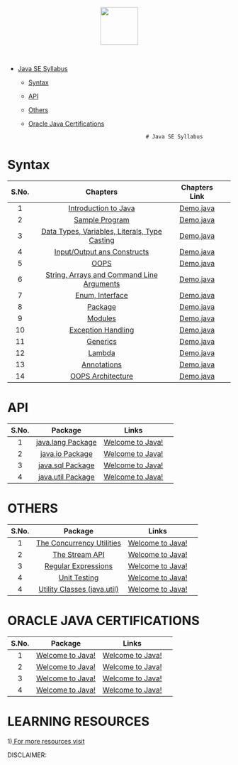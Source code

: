 <p align="center">

   <a align="center" href="https://www.hackerrank.com/ranjit_gohite">
       <img height=85 src="https://d3keuzeb2crhkn.cloudfront.net/hackerrank/assets/styleguide/logo_wordmark-f5c5eb61ab0a154c3ed9eda24d0b9e31.svg">
   </a>
 <p/>

<br/>

- [Java SE Syllabus](#Java-SE-Syllabus)
  - [Syntax](#syntax)
  - [API](#api)
  - [Others](#others)
  - [Oracle Java Certifications](#Oracle-Java-Certifications)

                                             # Java SE Syllabus
                                             
# Syntax                                             

| S.No. |                                                                 Chapters                                                                 |                                                                                                                          Chapters Link                                                                                                                           |  |
| :---: | :--------------------------------------------------------------------------------------------------------------------------------------: | :--------------------------------------------------------------------------------------------------------------------------------------------------------------------------------------------------------------------------------------------------------------: | :----------------: |
|   1   | [Introduction to Java](https://github.com/rkpawar2001/JavaProgrammingVedisoft/tree/master/VediSoft/Chapter-1%20Introduction%20to%20Java) |                                                             [Demo.java](https://github.com/rkpawar2001/JavaProgrammingVedisoft/blob/master/VediSoft/Chapter-1%20Introduction%20to%20Java/Demo.java)                                                              |                    |
|   2   | [Sample Program](https://github.com/rkpawar2001/JavaProgrammingVedisoft/tree/master/VediSoft/Chapter-1%20Introduction%20to%20Java) |                                                             [Demo.java](https://github.com/rkpawar2001/JavaProgrammingVedisoft/blob/master/VediSoft/Chapter-1%20Introduction%20to%20Java/Demo.java)                                                              |                    |
|   3   | [Data Types, Variables, Literals, Type Casting](https://github.com/rkpawar2001/JavaProgrammingVedisoft/tree/master/VediSoft/Chapter-1%20Introduction%20to%20Java) |                                                             [Demo.java](https://github.com/rkpawar2001/JavaProgrammingVedisoft/blob/master/VediSoft/Chapter-1%20Introduction%20to%20Java/Demo.java)                                                              |                    |
|   4   | [Input/Output ans Constructs](https://github.com/rkpawar2001/JavaProgrammingVedisoft/tree/master/VediSoft/Chapter-1%20Introduction%20to%20Java) |                                                             [Demo.java](https://github.com/rkpawar2001/JavaProgrammingVedisoft/blob/master/VediSoft/Chapter-1%20Introduction%20to%20Java/Demo.java)                                                              |                    |
|   5   | [OOPS](https://github.com/rkpawar2001/JavaProgrammingVedisoft/tree/master/VediSoft/Chapter-1%20Introduction%20to%20Java) |                                                             [Demo.java](https://github.com/rkpawar2001/JavaProgrammingVedisoft/blob/master/VediSoft/Chapter-1%20Introduction%20to%20Java/Demo.java)                                                              |                    |
|   6   | [String, Arrays and Command Line Arguments](https://github.com/rkpawar2001/JavaProgrammingVedisoft/tree/master/VediSoft/Chapter-1%20Introduction%20to%20Java) |                                                             [Demo.java](https://github.com/rkpawar2001/JavaProgrammingVedisoft/blob/master/VediSoft/Chapter-1%20Introduction%20to%20Java/Demo.java)                                                              |                    |
|   7   | [Enum, Interface](https://github.com/rkpawar2001/JavaProgrammingVedisoft/tree/master/VediSoft/Chapter-1%20Introduction%20to%20Java) |                                                             [Demo.java](https://github.com/rkpawar2001/JavaProgrammingVedisoft/blob/master/VediSoft/Chapter-1%20Introduction%20to%20Java/Demo.java)                                                              |                    |
|   8   | [Package](https://github.com/rkpawar2001/JavaProgrammingVedisoft/tree/master/VediSoft/Chapter-1%20Introduction%20to%20Java) |                                                             [Demo.java](https://github.com/rkpawar2001/JavaProgrammingVedisoft/blob/master/VediSoft/Chapter-1%20Introduction%20to%20Java/Demo.java)                                                              |                    |
|   9   | [Modules](https://github.com/rkpawar2001/JavaProgrammingVedisoft/tree/master/VediSoft/Chapter-1%20Introduction%20to%20Java) |                                                             [Demo.java](https://github.com/rkpawar2001/JavaProgrammingVedisoft/blob/master/VediSoft/Chapter-1%20Introduction%20to%20Java/Demo.java)                                                              |                    |
|   10   | [Exception Handling](https://github.com/rkpawar2001/JavaProgrammingVedisoft/tree/master/VediSoft/Chapter-1%20Introduction%20to%20Java) |                                                             [Demo.java](https://github.com/rkpawar2001/JavaProgrammingVedisoft/blob/master/VediSoft/Chapter-1%20Introduction%20to%20Java/Demo.java)                                                              |                    |
|   11   | [Generics](https://github.com/rkpawar2001/JavaProgrammingVedisoft/tree/master/VediSoft/Chapter-1%20Introduction%20to%20Java) |                                                             [Demo.java](https://github.com/rkpawar2001/JavaProgrammingVedisoft/blob/master/VediSoft/Chapter-1%20Introduction%20to%20Java/Demo.java)                                                              |                    |
|   12   | [Lambda](https://github.com/rkpawar2001/JavaProgrammingVedisoft/tree/master/VediSoft/Chapter-1%20Introduction%20to%20Java) |                                                             [Demo.java](https://github.com/rkpawar2001/JavaProgrammingVedisoft/blob/master/VediSoft/Chapter-1%20Introduction%20to%20Java/Demo.java)                                                              |                    |
|   13   | [Annotations](https://github.com/rkpawar2001/JavaProgrammingVedisoft/tree/master/VediSoft/Chapter-1%20Introduction%20to%20Java) |                                                             [Demo.java](https://github.com/rkpawar2001/JavaProgrammingVedisoft/blob/master/VediSoft/Chapter-1%20Introduction%20to%20Java/Demo.java)                                                              |                    |
|   14   | [OOPS Architecture](https://github.com/rkpawar2001/JavaProgrammingVedisoft/tree/master/VediSoft/Chapter-1%20Introduction%20to%20Java) |                                                             [Demo.java](https://github.com/rkpawar2001/JavaProgrammingVedisoft/blob/master/VediSoft/Chapter-1%20Introduction%20to%20Java/Demo.java)                                                              |                    |




# API

|          S.No.          |                                                            Package                                                            |                                                                                                                                                                                                Links                                                  |    |
| :-------------------------: | :-----------------------------------------------------------------------------------------------------------------------------: | :------------------------------------------------------------------------------------------------------------------------------------------------------------------------------------------------------------------------------------------------------: | :----------------: |
|        1         |                            [java.lang Package](https://www.hackerrank.com/challenges/welcome-to-java)                            |         [Welcome to Java!](https://www.hackerrank.com/challenges/welcome-to-java)                              |                    |
|        2         |                            [java.io Package](https://www.hackerrank.com/challenges/welcome-to-java)                            |         [Welcome to Java!](https://www.hackerrank.com/challenges/welcome-to-java)                              |                    |
|        3         |                            [java.sql Package](https://www.hackerrank.com/challenges/welcome-to-java)                            |         [Welcome to Java!](https://www.hackerrank.com/challenges/welcome-to-java)                              |                    |
|        4         |                            [java.util Package](https://www.hackerrank.com/challenges/welcome-to-java)                            |         [Welcome to Java!](https://www.hackerrank.com/challenges/welcome-to-java)                              |                    |


# OTHERS

|          S.No.          |                                                            Package                                                            |                                                                                                                                                                                                Links                                                  |    |
| :-------------------------: | :-----------------------------------------------------------------------------------------------------------------------------: | :------------------------------------------------------------------------------------------------------------------------------------------------------------------------------------------------------------------------------------------------------: | :----------------: |
|        1         |                            [The Concurrency Utilities](https://www.hackerrank.com/challenges/welcome-to-java)                            |         [Welcome to Java!](https://www.hackerrank.com/challenges/welcome-to-java)                              |                    |
|        2         |                            [The Stream API](https://www.hackerrank.com/challenges/welcome-to-java)                            |         [Welcome to Java!](https://www.hackerrank.com/challenges/welcome-to-java)                              |                    |
|        3         |                            [Regular Expressions](https://www.hackerrank.com/challenges/welcome-to-java)                            |         [Welcome to Java!](https://www.hackerrank.com/challenges/welcome-to-java)                              |                    |
|        4         |                            [Unit Testing](https://www.hackerrank.com/challenges/welcome-to-java)                            |         [Welcome to Java!](https://www.hackerrank.com/challenges/welcome-to-java)                              |                    |
|        4         |                            [Utility Classes (java.util)](https://www.hackerrank.com/challenges/welcome-to-java)                            |         [Welcome to Java!](https://www.hackerrank.com/challenges/welcome-to-java)                              |                    |




# ORACLE JAVA CERTIFICATIONS

|          S.No.          |                                                            Package                                                            |                                                                                                                                                                                                Links                                                  |    |
| :-------------------------: | :-----------------------------------------------------------------------------------------------------------------------------: | :------------------------------------------------------------------------------------------------------------------------------------------------------------------------------------------------------------------------------------------------------: | :----------------: |
|        1         |                            [Welcome to Java!](https://www.hackerrank.com/challenges/welcome-to-java)                            |         [Welcome to Java!](https://www.hackerrank.com/challenges/welcome-to-java)                              |                    |
|        2         |                            [Welcome to Java!](https://www.hackerrank.com/challenges/welcome-to-java)                            |         [Welcome to Java!](https://www.hackerrank.com/challenges/welcome-to-java)                              |                    |
|        3         |                            [Welcome to Java!](https://www.hackerrank.com/challenges/welcome-to-java)                            |         [Welcome to Java!](https://www.hackerrank.com/challenges/welcome-to-java)                              |                    |
|        4         |                            [Welcome to Java!](https://www.hackerrank.com/challenges/welcome-to-java)                            |         [Welcome to Java!](https://www.hackerrank.com/challenges/welcome-to-java)                              |                    |



# LEARNING RESOURCES

1)[ For more resources visit ](https://ranjitgohite.tech/)



DISCLAIMER: 
